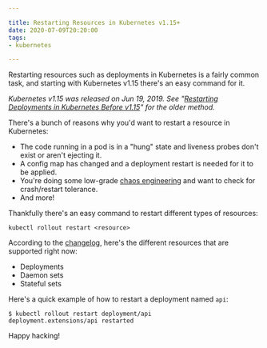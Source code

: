 ```yaml
---

title: Restarting Resources in Kubernetes v1.15+
date: 2020-07-09T20:20:00
tags:
- kubernetes

---
```


Restarting resources such as deployments in Kubernetes is a fairly common task, and starting with Kubernetes v1.15 there's an easy command for it.

_Kubernetes v1.15 was released on Jun 19, 2019. See "[Restarting Deployments in Kubernetes Before v1.15](/blog/restarting-deployments-in-kubernetes-before-v1.15)" for the older method._

There's a bunch of reasons why you'd want to restart a resource in Kubernetes:

- The code running in a pod is in a "hung" state and liveness probes don't exist or aren't ejecting it.
- A config map has changed and a deployment restart is needed for it to be applied.
- You're doing some low-grade [chaos engineering](https://principlesofchaos.org) and want to check for crash/restart tolerance.
- And more!

Thankfully there's an easy command to restart different types of resources:

```shell
kubectl rollout restart <resource>
```

According to the [changelog](https://github.com/kubernetes/kubernetes/tree/master/CHANGELOG), here's the different resources that are supported right now:

- Deployments
- Daemon sets
- Stateful sets

Here's a quick example of how to restart a deployment named `api`:

```shell
$ kubectl rollout restart deployment/api
deployment.extensions/api restarted
```

Happy hacking!
